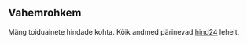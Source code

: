 ## Vahemrohkem

Mäng toiduainete hindade kohta. Kõik andmed pärinevad [hind24](https://toiduained.hind24.ee/) lehelt.




